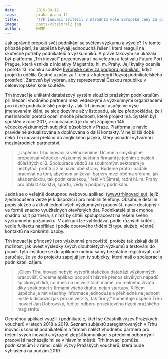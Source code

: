 ```yaml
---
date:         2019-09-12
tags:         praha praha-12
title:        "Trh inovací zvítězil v národním kole Evropské ceny za podporu podnikání 2019"
image: 	      posts/vitsimral2.jpg
author:       MHMP
---
```


Jak správně propojit svět podnikání se světem výzkumu a vývoje? I v tomto případě platí, že úspěšná bývají jednoduchá řešení, která reagují na skutečné potřeby podnikatelů a výzkumníků. A právě takovým se ukázala být platforma „Trh inovací“ prezentovaná i na veletrhu a festivalu Future Port Prague, která vznikla z iniciativy Magistrátu hl. m. Prahy. Její kvality ocenila i porota 13. ročníku soutěže [Evropské ceny za podporu podnikání](https://www.mpo.cz/cz/podnikani/male-a-stredni-podnikani/eu-pro-msp/evropske-ceny-za-podporu-podnikani-2019---245881/), když projektu udělila Čestné uznání za 1. cenu v kategorii Rozvoj podnikatelského prostředí. Zároveň byl vybrán, aby reprezentoval Českou republiku v celoevropském kole soutěže.

Trh inovací je unikátní databázový systém sloužící pražským podnikatelům při hledání vhodného partnera mezi vědeckými a výzkumnými organizacemi pro různé podnikatelské projekty. Jak Trh inovací uspěje ve výše jmenovaném klání, se sice dozvíme až v listopadu, ale lze předpokládat, že i mezinárodní porotci ocení mnohé přednosti, které projekt má. Systém byl spuštěn v roce 2017, v současnosti je do něj zapojeno 145 vědeckovýzkumných subjektů působících v Praze. Platforma je navíc pravidelně aktualizována a doplňována o další kontakty. V nejbližší době čeká Trh inovací překlad do anglického jazyka, který usnadní vytváření i mezinárodních partnerství.

> „Úspěchu Trhu inovací si velmi ceníme. Účinně a smysluplně propojovat vědecko-výzkumný sektor s firmami je jedním z našich důležitých cílů. Spolupráce vědců se soukromým sektorem je nezbytná, profitují z ní navíc obě strany. Budeme proto i nadále pracovat na tom, abychom snižovali bariéry mezi oběma sférami, jak akademickou, tak podnikatelskou,“ řekl Vít Šimral, radní hl. m. Prahy pro oblast školství, sportu, vědy a podpory podnikání.

Jedná se o veřejně dostupnou webovou aplikaci (www.trhinovaci.eu), jejíž zjednodušená verze je k dispozici i pro mobilní telefony. Obsahuje detailní popis služeb a aktivit jednotlivých výzkumných pracovišť, navíc dostupný i ve formě snadno využitelných otevřených dat. Podnikatelé si tak mohou snadno najít partnera, s nímž by chtěli spolupracovat na řešení svého výzkumného požadavku. V aplikaci lze vyhledávat podle různých kritérií, vedle fulltextu například i podle oborového třídění či typu služeb, včetně kontaktů na konkrétní osoby.

Trh inovací je přínosný i pro výzkumná pracoviště, protože tak získají další možnost, jak uvést výsledky svých dlouholetých výzkumů a testování do praxe. Tyto instituce se do aplikace mohou samy bezplatně registrovat, což zaručuje, že se do projektu zapojují jen ty subjekty, které mají o spolupráci s podnikateli zájem.

> „Cílem Trhu inovací nebylo vytvořit statickou databázi výzkumných pracovišť. Chceme aplikací podpořit hlavně přenos skvělých nápadů špičkových lidí, co dnes na univerzitách máme, do reálného života díky spolupráci s firmami všeho druhu, nejen startupy. Klíčem úspěchu je mít všechny informace jednoduše a přehledně na jednom místě k dispozici jak pro univerzity, tak firmy,“ komentuje úspěch Trhu inovací Jan Dobrovský, ředitel odboru projektového řízení pražského magistrátu.

Oceněnou aplikaci využili i podnikatelé, kteří se účastnili výzev Pražských voucherů v letech 2018 a 2019. Seznam subjektů zaregistrovaných v Trhu inovací usnadnil podnikatelům a firmám nalézt vhodného partnera pro řešení svých inovací a výrazně zlepšil komunikaci s předními odbornými pracovišti nacházejícími se v hlavním městě. Trh inovací pomůže podnikatelům i v rámci další výzvy Pražských voucherů, která bude vyhlášena na podzim 2019.
